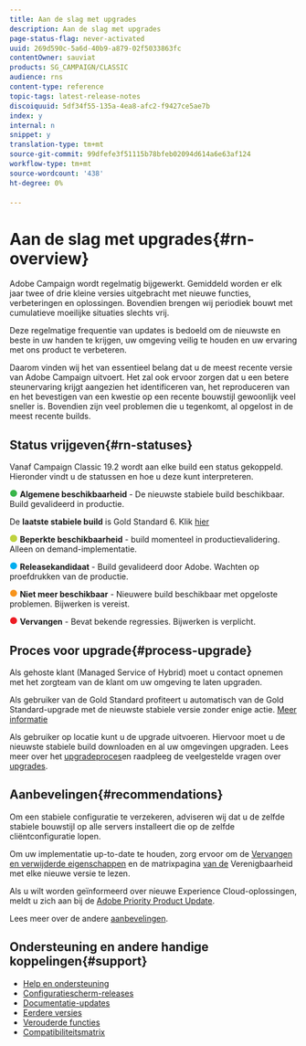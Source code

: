 ```yaml
---
title: Aan de slag met upgrades
description: Aan de slag met upgrades
page-status-flag: never-activated
uuid: 269d590c-5a6d-40b9-a879-02f5033863fc
contentOwner: sauviat
products: SG_CAMPAIGN/CLASSIC
audience: rns
content-type: reference
topic-tags: latest-release-notes
discoiquuid: 5df34f55-135a-4ea8-afc2-f9427ce5ae7b
index: y
internal: n
snippet: y
translation-type: tm+mt
source-git-commit: 99dfefe3f51115b78bfeb02094d614a6e63af124
workflow-type: tm+mt
source-wordcount: '438'
ht-degree: 0%

---
```



# Aan de slag met upgrades{#rn-overview}

Adobe Campaign wordt regelmatig bijgewerkt. Gemiddeld worden er elk jaar twee of drie kleine versies uitgebracht met nieuwe functies, verbeteringen en oplossingen. Bovendien brengen wij periodiek bouwt met cumulatieve moeilijke situaties slechts vrij.

Deze regelmatige frequentie van updates is bedoeld om de nieuwste en beste in uw handen te krijgen, uw omgeving veilig te houden en uw ervaring met ons product te verbeteren.

Daarom vinden wij het van essentieel belang dat u de meest recente versie van Adobe Campaign uitvoert. Het zal ook ervoor zorgen dat u een betere steunervaring krijgt aangezien het identificeren van, het reproduceren van en het bevestigen van een kwestie op een recente bouwstijl gewoonlijk veel sneller is. Bovendien zijn veel problemen die u tegenkomt, al opgelost in de meest recente builds.

## Status vrijgeven{#rn-statuses}

Vanaf Campaign Classic 19.2 wordt aan elke build een status gekoppeld. Hieronder vindt u de statussen en hoe u deze kunt interpreteren.

![](assets/do-not-localize/green3.png) **Algemene beschikbaarheid** - De nieuwste stabiele build beschikbaar. Build gevalideerd in productie.

De **laatste stabiele build** is Gold Standard 6. Klik [hier](../../rn/using/gold-standard.md)

![](assets/do-not-localize/limited.png) **Beperkte beschikbaarheid** - build momenteel in productievalidering. Alleen on demand-implementatie.

![](assets/do-not-localize/blue3.png) **Releasekandidaat** - Build gevalideerd door Adobe. Wachten op proefdrukken van de productie.

![](assets/do-not-localize/orange3.png) **Niet meer beschikbaar** - Nieuwere build beschikbaar met opgeloste problemen. Bijwerken is vereist.

![](assets/do-not-localize/red3.png) **Vervangen** - Bevat bekende regressies. Bijwerken is verplicht.

## Proces voor upgrade{#process-upgrade}

Als gehoste klant (Managed Service of Hybrid) moet u contact opnemen met het zorgteam van de klant om uw omgeving te laten upgraden.

Als gebruiker van de Gold Standard profiteert u automatisch van de Gold Standard-upgrade met de nieuwste stabiele versie zonder enige actie. [Meer informatie](https://helpx.adobe.com/campaign/kb/gold-standard.html)

Als gebruiker op locatie kunt u de upgrade uitvoeren. Hiervoor moet u de nieuwste stabiele build [](https://experience.adobe.com/#/downloads/content/software-distribution/en/campaign.html) downloaden en al uw omgevingen upgraden. Lees meer over het [upgradeproces](https://helpx.adobe.com/campaign/kb/acc-build-upgrade.html)en raadpleeg de veelgestelde vragen over [upgrades](https://helpx.adobe.com/campaign/kb/build-upgrade-faq.html).

## Aanbevelingen{#recommendations}

Om een stabiele configuratie te verzekeren, adviseren wij dat u de zelfde stabiele bouwstijl op alle servers installeert die op de zelfde cliëntconfiguratie lopen.

Om uw implementatie up-to-date te houden, zorg ervoor om de [Vervangen en verwijderde eigenschappen](../../rn/using/deprecated-features.md) en de matrixpagina [van de](../../rn/using/compatibility-matrix.md) Verenigbaarheid met elke nieuwe versie te lezen.

Als u wilt worden geïnformeerd over nieuwe Experience Cloud-oplossingen, meldt u zich aan bij de [Adobe Priority Product Update](https://www.adobe.com/subscription/priority-product-update.html).

Lees meer over de andere [aanbevelingen](https://helpx.adobe.com/campaign/kb/acc-build-upgrade.html#Recommendations).

## Ondersteuning en andere handige koppelingen{#support}

* [Help en ondersteuning](https://helpx.adobe.com/campaign/kb/ac-support.html#acc-support)
* [Configuratiescherm-releases](https://docs.adobe.com/content/help/en/control-panel/using/release-notes.html)
* [Documentatie-updates](../../rn/using/documentation-updates.md)
* [Eerdere versies](../../rn/using/release--20-1.md)
* [Verouderde functies](../../rn/using/deprecated-features.md)
* [Compatibiliteitsmatrix](../../rn/using/compatibility-matrix.md)

